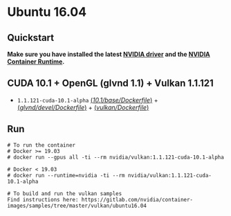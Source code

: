 # Ubuntu 16.04

## Quickstart

**Make sure you have installed the latest [NVIDIA driver](https://github.com/NVIDIA/nvidia-docker/wiki/Frequently-Asked-Questions#how-do-i-install-the-nvidia-driver) and the [NVIDIA Container Runtime](https://github.com/NVIDIA/nvidia-docker).**

## CUDA 10.1 + OpenGL (glvnd 1.1) + Vulkan 1.1.121

- `1.1.121-cuda-10.1-alpha` [(*10.1/base/Dockerfile*)](https://gitlab.com/nvidia/cuda/blob/ubuntu16.04/10.1/base/Dockerfile) + [(*glvnd/devel/Dockerfile*)](https://gitlab.com/nvidia/container-images/opengl/blob/ubuntu16.04/glvnd/devel/Dockerfile) + [(*vulkan/Dockerfile*)](https://gitlab.com/nvidia/container-images/vulkan/blob/ubuntu16.04/Dockerfile)

## Run
```
# To run the container
# Docker >= 19.03
# docker run --gpus all -ti --rm nvidia/vulkan:1.1.121-cuda-10.1-alpha

# Docker < 19.03
# docker run --runtime=nvidia -ti --rm nvidia/vulkan:1.1.121-cuda-10.1-alpha

# To build and run the vulkan samples
Find instructions here: https://gitlab.com/nvidia/container-images/samples/tree/master/vulkan/ubuntu16.04
```